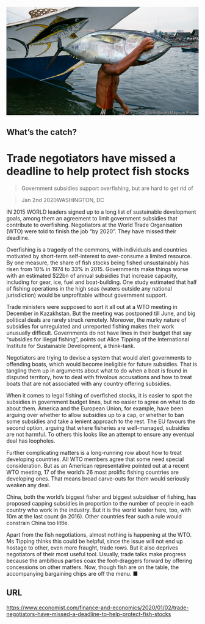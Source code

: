 ![](./images/20200104_FNP001_0.jpg)

## What’s the catch?

# Trade negotiators have missed a deadline to help protect fish stocks

> Government subsidies support overfishing, but are hard to get rid of

> Jan 2nd 2020WASHINGTON, DC

IN 2015 WORLD leaders signed up to a long list of sustainable development goals, among them an agreement to limit government subsidies that contribute to overfishing. Negotiators at the World Trade Organisation (WTO) were told to finish the job “by 2020”. They have missed their deadline.

Overfishing is a tragedy of the commons, with individuals and countries motivated by short-term self-interest to over-consume a limited resource. By one measure, the share of fish stocks being fished unsustainably has risen from 10% in 1974 to 33% in 2015. Governments make things worse with an estimated $22bn of annual subsidies that increase capacity, including for gear, ice, fuel and boat-building. One study estimated that half of fishing operations in the high seas (waters outside any national jurisdiction) would be unprofitable without government support.

Trade ministers were supposed to sort it all out at a WTO meeting in December in Kazakhstan. But the meeting was postponed till June, and big political deals are rarely struck remotely. Moreover, the murky nature of subsidies for unregulated and unreported fishing makes their work unusually difficult. Governments do not have lines in their budget that say “subsidies for illegal fishing”, points out Alice Tipping of the International Institute for Sustainable Development, a think-tank.

Negotiators are trying to devise a system that would alert governments to offending boats, which would become ineligible for future subsidies. That is tangling them up in arguments about what to do when a boat is found in disputed territory, how to deal with frivolous accusations and how to treat boats that are not associated with any country offering subsidies.

When it comes to legal fishing of overfished stocks, it is easier to spot the subsidies in government budget lines, but no easier to agree on what to do about them. America and the European Union, for example, have been arguing over whether to allow subsidies up to a cap, or whether to ban some subsidies and take a lenient approach to the rest. The EU favours the second option, arguing that where fisheries are well-managed, subsidies are not harmful. To others this looks like an attempt to ensure any eventual deal has loopholes. 

Further complicating matters is a long-running row about how to treat developing countries. All WTO members agree that some need special consideration. But as an American representative pointed out at a recent WTO meeting, 17 of the world’s 26 most prolific fishing countries are developing ones. That means broad carve-outs for them would seriously weaken any deal.

China, both the world’s biggest fisher and biggest subsidiser of fishing, has proposed capping subsidies in proportion to the number of people in each country who work in the industry. But it is the world leader here, too, with 10m at the last count (in 2016). Other countries fear such a rule would constrain China too little.

Apart from the fish negotiations, almost nothing is happening at the WTO. Ms Tipping thinks this could be helpful, since the issue will not end up hostage to other, even more fraught, trade rows. But it also deprives negotiators of their most useful tool. Usually, trade talks make progress because the ambitious parties coax the foot-draggers forward by offering concessions on other matters. Now, though fish are on the table, the accompanying bargaining chips are off the menu. ■

## URL

https://www.economist.com/finance-and-economics/2020/01/02/trade-negotiators-have-missed-a-deadline-to-help-protect-fish-stocks
